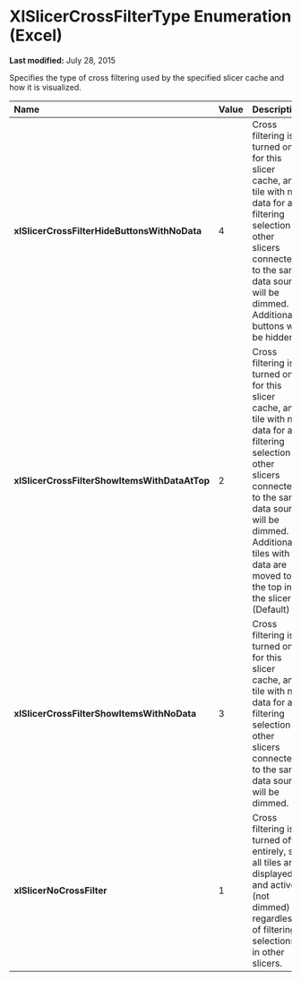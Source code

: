 
# XlSlicerCrossFilterType Enumeration (Excel)

 **Last modified:** July 28, 2015

Specifies the type of cross filtering used by the specified slicer cache and how it is visualized.


|**Name**|**Value**|**Description**|
|:-----|:-----|:-----|
| **xlSlicerCrossFilterHideButtonsWithNoData**|4|Cross filtering is turned on for this slicer cache, any tile with no data for a filtering selection in other slicers connected to the same data source will be dimmed. Additionally, buttons will be hidden.|
| **xlSlicerCrossFilterShowItemsWithDataAtTop**|2|Cross filtering is turned on for this slicer cache, any tile with no data for a filtering selection in other slicers connected to the same data source will be dimmed. Additionally, tiles with data are moved to the top in the slicer. (Default)|
| **xlSlicerCrossFilterShowItemsWithNoData**|3|Cross filtering is turned on for this slicer cache, any tile with no data for a filtering selection in other slicers connected to the same data source will be dimmed.|
| **xlSlicerNoCrossFilter**|1|Cross filtering is turned off entirely, so all tiles are displayed and active (not dimmed) regardless of filtering selections in other slicers.|
